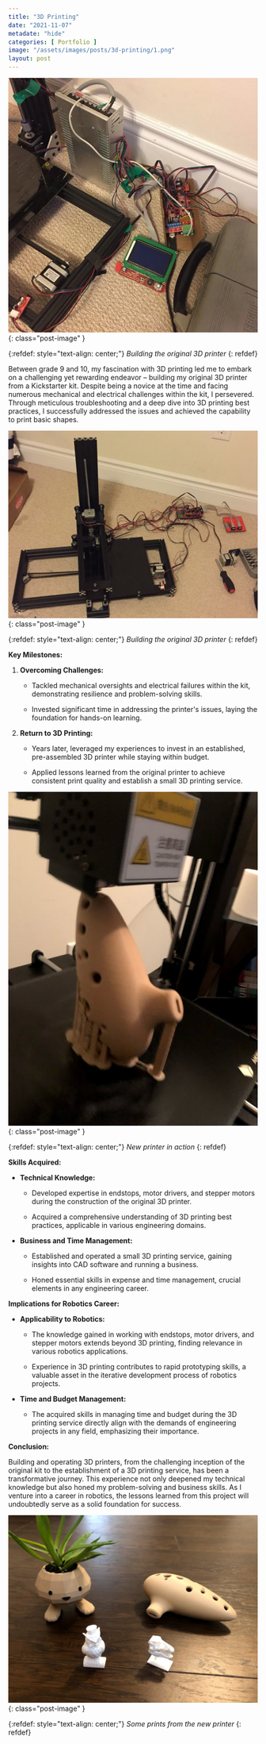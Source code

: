 ```yaml
---
title: "3D Printing"
date: "2021-11-07"
metadate: "hide"
categories: [ Portfolio ]
image: "/assets/images/posts/3d-printing/1.png"
layout: post
---
```



![](/assets/images/posts/3d-printing/1.png){: class="post-image" }

{:refdef: style="text-align: center;"}
*Building the original 3D printer*
{: refdef}

Between grade 9 and 10, my fascination with 3D printing led me to embark on a challenging yet rewarding endeavor – building my original 3D printer from a Kickstarter kit. Despite being a novice at the time and facing numerous mechanical and electrical challenges within the kit, I persevered. Through meticulous troubleshooting and a deep dive into 3D printing best practices, I successfully addressed the issues and achieved the capability to print basic shapes.


![](/assets/images/posts/3d-printing/1.jpg){: class="post-image" }

{:refdef: style="text-align: center;"}
*Building the original 3D printer*
{: refdef}

**Key Milestones:**

1. **Overcoming Challenges:**
    - Tackled mechanical oversights and electrical failures within the kit, demonstrating resilience and problem-solving skills.
    
    - Invested significant time in addressing the printer's issues, laying the foundation for hands-on learning.

3. **Return to 3D Printing:**
    - Years later, leveraged my experiences to invest in an established, pre-assembled 3D printer while staying within budget.
    
    - Applied lessons learned from the original printer to achieve consistent print quality and establish a small 3D printing service.


![](/assets/images/posts/3d-printing/3.jpg){: class="post-image" }

{:refdef: style="text-align: center;"}
*New printer in action*
{: refdef}

**Skills Acquired:**

- **Technical Knowledge:**
    - Developed expertise in endstops, motor drivers, and stepper motors during the construction of the original 3D printer.
    
    - Acquired a comprehensive understanding of 3D printing best practices, applicable in various engineering domains.

- **Business and Time Management:**
    - Established and operated a small 3D printing service, gaining insights into CAD software and running a business.
    
    - Honed essential skills in expense and time management, crucial elements in any engineering career.

**Implications for Robotics Career:**

- **Applicability to Robotics:**
    - The knowledge gained in working with endstops, motor drivers, and stepper motors extends beyond 3D printing, finding relevance in various robotics applications.
    
    - Experience in 3D printing contributes to rapid prototyping skills, a valuable asset in the iterative development process of robotics projects.

- **Time and Budget Management:**
    - The acquired skills in managing time and budget during the 3D printing service directly align with the demands of engineering projects in any field, emphasizing their importance.

**Conclusion:**

Building and operating 3D printers, from the challenging inception of the original kit to the establishment of a 3D printing service, has been a transformative journey. This experience not only deepened my technical knowledge but also honed my problem-solving and business skills. As I venture into a career in robotics, the lessons learned from this project will undoubtedly serve as a solid foundation for success.


![](/assets/images/posts/3d-printing/4.jpg){: class="post-image" }

{:refdef: style="text-align: center;"}
*Some prints from the new printer*
{: refdef}
